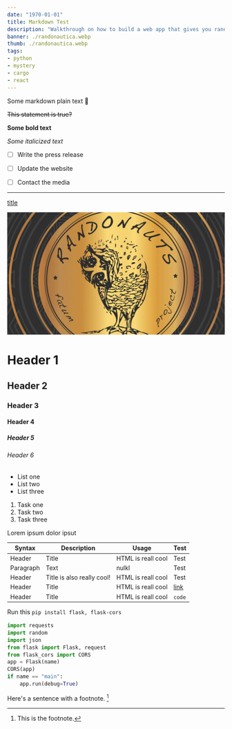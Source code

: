 ```yaml
---
date: "1970-01-01"
title: Markdown Test
description: "Walkthrough on how to build a web app that gives you random locations to ... explore?"
banner: ./randonautica.webp
thumb: ./randonautica.webp
tags: 
- python
- mystery
- cargo
- react
---
```


Some markdown plain text :rocket:




~~This statement is true?~~

**Some bold text**

*Some italicized text*

- [ ] Write the press release
- [ ] Update the website
- [ ] Contact the media


---

[title](https://example.com)

![alt text](./randonautica.webp)

# Header 1
## Header 2
### Header 3
#### Header 4
##### Header 5
###### Header 6

- List one
- List two
- List three

1. Task one
2. Task two
3. Task three

<Spoiler title="Hello">
Lorem ipsum dolor ipsut
</Spoiler>


| Syntax | Description | Usage | Test |
| --- | --- | --- | --- |
| Header | Title | HTML is reall cool | Test |
| Paragraph | Text | nulkl | Test |
| Header | Title is also really cool! | HTML is reall cool | Test |
| Header | Title | HTML is reall cool |  [link](https://example.com) |
| Header | Title | HTML is reall cool |  `code` |

Run this `pip install flask, flask-cors`

```python
import requests
import random
import json
from flask import Flask, request 
from flask_cors import CORS
app = Flask(name)
CORS(app)
if name == "main":
    app.run(debug=True)
```


Here's a sentence with a footnote. [^1]

[^1]: This is the footnote.